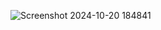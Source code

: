 ![Screenshot 2024-10-20 184841](https://github.com/user-attachments/assets/57f0730d-4368-415a-bc69-799a31ed3fee)

